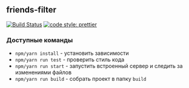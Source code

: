 ## friends-filter

[![Build Status](https://travis-ci.org/DenVilden/drugofiltr.svg?branch=master)](https://travis-ci.org/DenVilden/drugofiltr)
[![code style: prettier](https://img.shields.io/badge/code_style-prettier-ff69b4.svg?style=flat-square)](https://github.com/prettier/prettier)

### Доступные команды

- `npm/yarn install` - установить зависимости
- `npm/yarn run test` - проверить стиль кода
- `npm/yarn run start` - запустить встроенный сервер и следить за изменениями файлов
- `npm/yarn run build` - собрать проект в папку `build`
